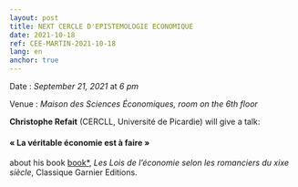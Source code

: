 ```yaml
---
layout: post
title: NEXT CERCLE D'EPISTEMOLOGIE ECONOMIQUE
date: 2021-10-18
ref: CEE-MARTIN-2021-10-18
lang: en
anchor: true
---
```


<i class="fas fa-table"></i> Date : _September 21, 2021_ at _6 pm_

<i class="fas fa-map-marked"></i> Venue : *Maison des Sciences Économiques, room on the 6th floor*

**Christophe Refait** (CERCLL, Université de Picardie) will give a talk:

#### « La véritable économie est à faire »

about his book [book*](https://classiques-garnier.com/les-lois-de-l-economie-selon-les-romanciers-du-xixe-siecle.html), *Les Lois de l’économie selon les romanciers du xixe siècle*, Classique Garnier Editions.
